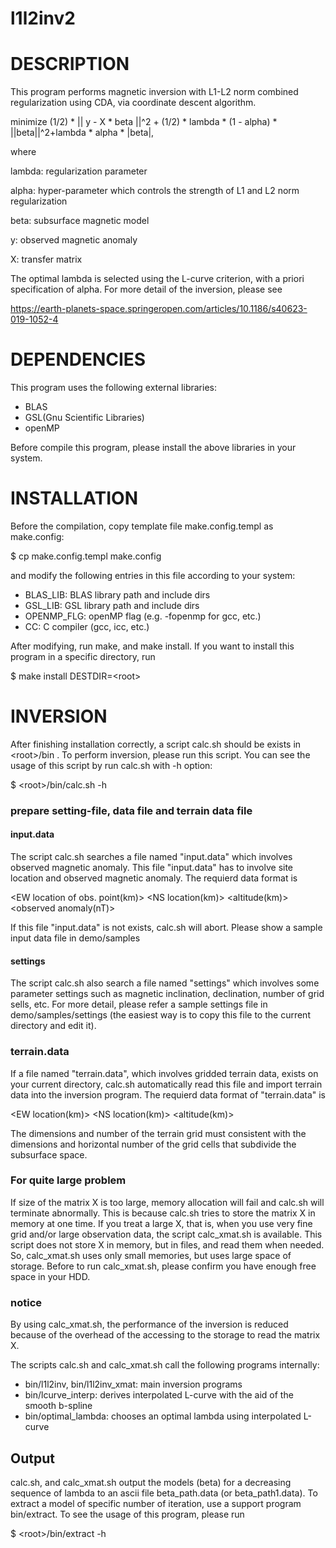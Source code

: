 # l1l2inv2

# DESCRIPTION
This program performs magnetic inversion with L1-L2 norm combined regularization using CDA,
via coordinate descent algorithm.

minimize (1/2) * || y - X * beta ||^2 + (1/2) * lambda * (1 - alpha) * ||beta||^2+lambda * alpha * |beta|,

where

lambda: regularization parameter

alpha: hyper-parameter which controls the strength of L1 and L2 norm regularization

beta: subsurface magnetic model

y: observed magnetic anomaly

X: transfer matrix

The optimal lambda is selected using the L-curve criterion, with a priori specification of alpha.
For more detail of the inversion, please see

https://earth-planets-space.springeropen.com/articles/10.1186/s40623-019-1052-4

# DEPENDENCIES
This program uses the following external libraries:
 * BLAS
 * GSL(Gnu Scientific Libraries)
 * openMP

Before compile this program, please install the above libraries in your system.

# INSTALLATION
Before the compilation, copy template file make.config.templ as make.config:

$ cp make.config.templ make.config

and modify the following entries in this file according to your system:

 * BLAS_LIB: BLAS library path and include dirs
 * GSL_LIB:  GSL library path and include dirs
 * OPENMP_FLG: openMP flag (e.g. -fopenmp for gcc, etc.)
 * CC: C compiler (gcc, icc, etc.)

After modifying, run make, and make install.
If you want to install this program in a specific directory, run

$ make install DESTDIR=\<root\>


# INVERSION

After finishing installation correctly, a script calc.sh should be exists in \<root\>/bin .
To perform inversion, please run this script.
You can see the usage of this script by run calc.sh with -h option:

$ \<root\>/bin/calc.sh -h

### prepare setting-file, data file and terrain data file
#### input.data
The script calc.sh searches a file named "input.data" which involves observed magnetic anomaly.
This file "input.data" has to involve site location and observed magnetic anomaly.
The requierd data format is

<EW location of obs. point(km)> <NS location(km)> <altitude(km)> <observed anomaly(nT)>

If this file "input.data" is not exists, calc.sh will abort.
Please show a sample input data file in demo/samples 

#### settings
The script calc.sh also search a file named "settings" which involves some parameter settings
such as magnetic inclination, declination, number of grid sells, etc.
For more detail, please refer a sample settings file in demo/samples/settings
(the easiest way is to copy this file to the current directory and edit it).

### terrain.data
If a file named "terrain.data", which involves gridded terrain data, exists on your current directory,
calc.sh automatically read this file and import terrain data into the inversion program.
The requierd data format of "terrain.data" is

<EW location(km)> <NS location(km)> <altitude(km)>

The dimensions and number of the terrain grid must consistent with the dimensions
and horizontal number of the grid cells that subdivide the subsurface space.

### For quite large problem

If size of the matrix X is too large, memory allocation will fail and calc.sh will terminate abnormally.
This is because calc.sh tries to store the matrix X in memory at one time.
If you treat a large X, that is, when you use very fine grid and/or large observation data,
the script calc_xmat.sh is available.
This script does not store X in memory, but in files, and read them when needed.
So, calc_xmat.sh uses only small memories, but uses large space of storage.
Before to run calc_xmat.sh, please confirm you have enough free space in your HDD.

### notice
By using calc_xmat.sh, the performance of the inversion is reduced
because of the overhead of the accessing to the storage to read the matrix X.

The scripts calc.sh and calc_xmat.sh call the following programs internally:

 * bin/l1l2inv, bin/l1l2inv_xmat: main inversion programs
 * bin/lcurve_interp: derives interpolated L-curve with the aid of the smooth b-spline
 * bin/optimal_lambda: chooses an optimal lambda using interpolated L-curve

## Output

calc.sh, and calc_xmat.sh output the models (beta) for a decreasing sequence of lambda
to an ascii file beta_path.data (or beta_path1.data).
To extract a model of specific number of iteration, use a support program bin/extract.
To see the usage of this program, please run

$ \<root\>/bin/extract -h
